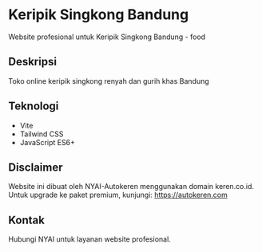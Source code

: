 # Keripik Singkong Bandung

Website profesional untuk Keripik Singkong Bandung - food

## Deskripsi
Toko online keripik singkong renyah dan gurih khas Bandung

## Teknologi
- Vite
- Tailwind CSS
- JavaScript ES6+

## Disclaimer
Website ini dibuat oleh NYAI-Autokeren menggunakan domain keren.co.id.
Untuk upgrade ke paket premium, kunjungi: https://autokeren.com

## Kontak
Hubungi NYAI untuk layanan website profesional.
